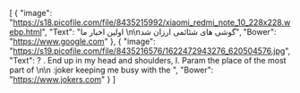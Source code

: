 [
  {
    "image": "https://s18.picofile.com/file/8435215992/xiaomi_redmi_note_10_228x228.webp.html",
    "Text": "اولین اخبار ما \n\nگوشی های شئائمی ارزان شد",
    "Bower": "https://www.google.com"
  },
  {
    "image": "https://s19.picofile.com/file/8435216576/1622472943276_620504576.jpg",
    "Text": ? . End up in my head and shoulders, I. Param the place of the most part of \n\n :joker keeping me busy with the ",
    "Bower": "https://www.jokers.com"
  }
]
